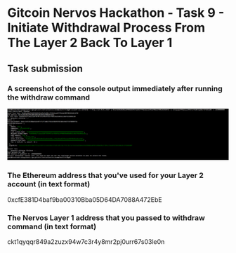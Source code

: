# Gitcoin Nervos Hackathon - Task 9 - Initiate Withdrawal Process From The Layer 2 Back To Layer 1

## Task submission

### A screenshot of the console output immediately after running the withdraw command
![withdraw-to-layer-1](ckb-withdraw-to-layer-1.PNG)

### The Ethereum address that you've used for your Layer 2 account (in text format)
0xcfE381D4baf9ba00310Bba05D64DA7088A472EbE

### The Nervos Layer 1 address that you passed to withdraw command (in text format)
ckt1qyqqr849a2zuzx94w7c3r4y8mr2pj0urr67s03le0n
